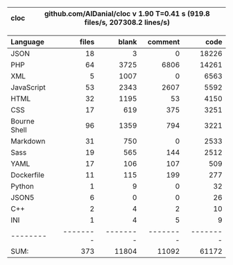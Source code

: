 
cloc|github.com/AlDanial/cloc v 1.90  T=0.41 s (919.8 files/s, 207308.2 lines/s)
--- | ---

Language|files|blank|comment|code
:-------|-------:|-------:|-------:|-------:
JSON|18|3|0|18226
PHP|64|3725|6806|14261
XML|5|1007|0|6563
JavaScript|53|2343|2607|5592
HTML|32|1195|53|4150
CSS|17|619|375|3251
Bourne Shell|96|1359|794|3221
Markdown|31|750|0|2533
Sass|19|565|144|2512
YAML|17|106|107|509
Dockerfile|11|115|199|277
Python|1|9|0|32
JSON5|6|0|0|26
C++|2|4|2|10
INI|1|4|5|9
--------|--------|--------|--------|--------
SUM:|373|11804|11092|61172
